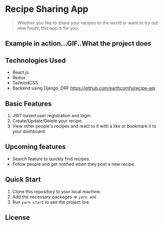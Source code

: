 # Recipe Sharing App

> Whether you like to share your recipes to the world or want to try out new foods, this app is for you.

## Example in action...GIF..What the project does

## Technologies Used

- React.js
- Redux
- TailwindCSS
- Backend using Django, DRF https://github.com/earthcomfy/recipe-api

## Basic Features

1. JWT based user registration and login.
2. Create/Update/Delete your recipe.
3. View other people's recipes and react to it with a like or bookmark it to your dashboard.

## Upcoming features

- Search feature to quickly find recipes.
- Follow people and get notified when they post a new recipe.

## Quick Start

1. Clone this repository to your local machine.
2. Add the necessary packages => `yarn add`
3. Run `yarn start` to see the project live.

## License
